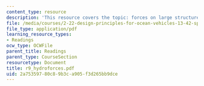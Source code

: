 ```yaml
---
content_type: resource
description: 'This resource covers the topic: forces on large structures.'
file: /media/courses/2-22-design-principles-for-ocean-vehicles-13-42-spring-2005/2a75359780c89b3ca905f3d265bb9dce_r9_hydroforces.pdf
file_type: application/pdf
learning_resource_types:
- Readings
ocw_type: OCWFile
parent_title: Readings
parent_type: CourseSection
resourcetype: Document
title: r9_hydroforces.pdf
uid: 2a753597-80c8-9b3c-a905-f3d265bb9dce
---
```

